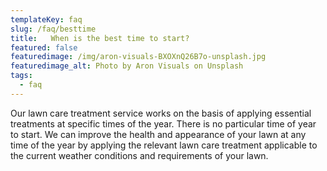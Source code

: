```yaml
---
templateKey: faq
slug: /faq/besttime
title:   When is the best time to start?
featured: false
featuredimage: /img/aron-visuals-BXOXnQ26B7o-unsplash.jpg
featuredimage_alt: Photo by Aron Visuals on Unsplash
tags:
  - faq
---
```


Our lawn care treatment service works on the basis of applying essential treatments at specific times of the year. There is no particular time of year to start. We can improve the health and appearance of your lawn at any time of the year by applying the relevant lawn care treatment applicable to the current weather conditions and requirements of your lawn.